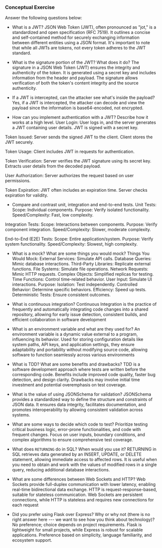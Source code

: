 ### Conceptual Exercise

Answer the following questions below:

- What is a JWT?
JSON Web Token (JWT), often pronounced as "jot," is a standardized and open specification (RFC 7519). It outlines a concise and self-contained method for securely exchanging information between different entities using a JSON format. It's important to note that while all JWTs are tokens, not every token adheres to the JWT standard.



- What is the signature portion of the JWT?  What does it do?
The signature in a JSON Web Token (JWT) ensures the integrity and authenticity of the token. It is generated using a secret key and includes information from the header and payload. The signature allows verification of both the token's content integrity and the source authenticity.



- If a JWT is intercepted, can the attacker see what's inside the payload?
Yes, if a JWT is intercepted, the attacker can decode and view the payload since the information is base64-encoded, not encrypted.


- How can you implement authentication with a JWT?  Describe how it works at a high level.
User Login:
User logs in, and the server generates a JWT containing user details.
JWT is signed with a secret key.


Token Issued:
Server sends the signed JWT to the client.
Client stores the JWT securely.

Token Usage:
Client includes JWT in requests for authentication.

Token Verification:
Server verifies the JWT signature using its secret key.
Extracts user details from the decoded payload.

User Authorization:
Server authorizes the request based on user permissions.

Token Expiration:
JWT often includes an expiration time.
Server checks expiration for validity.


- Compare and contrast unit, integration and end-to-end tests.
Unit Tests:
Scope: Individual components.
Purpose: Verify isolated functionality.
Speed/Complexity: Fast, low complexity.

Integration Tests:
Scope: Interactions between components.
Purpose: Verify component integration.
Speed/Complexity: Slower, moderate complexity.

End-to-End (E2E) Tests:
Scope: Entire application/system.
Purpose: Verify system functionality.
Speed/Complexity: Slowest, high complexity.



- What is a mock? What are some things you would mock?
Things You Would Mock:
External Services: Simulate API calls.
Database Queries: Mimic database interactions.
Third-Party Libraries: Replicate external functions.
File Systems: Simulate file operations.
Network Requests: Mimic HTTP requests.
Complex Objects: Simplified replicas for testing.
Time Functions: Control time-related behavior.
User Input: Simulate UI interactions.
Purpose:
Isolation: Test independently.
Controlled Behavior: Determine specific behaviors.
Efficiency: Speed up tests.
Deterministic Tests: Ensure consistent outcomes.



- What is continuous integration?
Continuous Integration is the practice of frequently and automatically integrating code changes into a shared repository, allowing for early issue detection, consistent builds, and efficient collaboration in software development


- What is an environment variable and what are they used for?
An environment variable is a dynamic value external to a program, influencing its behavior. Used for storing configuration details like system paths, API keys, and application settings, they ensure adaptability and portability without modifying source code, allowing software to function seamlessly across various environments


- What is TDD? What are some benefits and drawbacks?
TDD is a software development approach where tests are written before the corresponding code. Benefits include improved code quality, faster bug detection, and design clarity. Drawbacks may involve initial time investment and potential overemphasis on test coverage.


- What is the value of using JSONSchema for validation?
JSONSchema provides a standardized way to define the structure and constraints of JSON data. It ensures data integrity, facilitates documentation, and promotes interoperability by allowing consistent validation across systems.


- What are some ways to decide which code to test?
Prioritize testing critical business logic, error-prone functionalities, and code with frequent changes. Focus on user inputs, boundary conditions, and complex algorithms to ensure comprehensive test coverage.


- What does `RETURNING` do in SQL? When would you use it?
RETURNING in SQL retrieves data generated by an INSERT, UPDATE, or DELETE statement, allowing immediate access to affected rows. It is useful when you need to obtain and work with the values of modified rows in a single query, reducing additional database interactions.


- What are some differences between Web Sockets and HTTP?
Web Sockets provide full-duplex communication with lower latency, enabling real-time bidirectional data exchange. HTTP is request-response-based, suitable for stateless communication. Web Sockets are persistent connections, while HTTP is stateless and requires new connections for each request



- Did you prefer using Flask over Express? Why or why not (there is no right
  answer here --- we want to see how you think about technology)?
No preference; choice depends on project requirements. Flask is lightweight for small projects, while Express is robust for scalable applications. Preference based on simplicity, language familiarity, and ecosystem support.